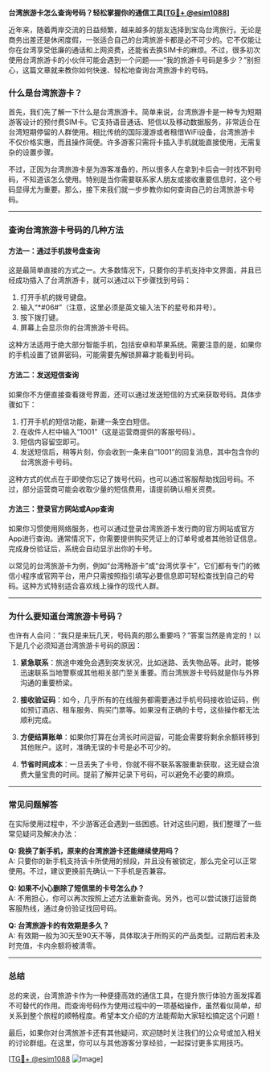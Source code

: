 **台湾旅游卡怎么查询号码？轻松掌握你的通信工具[[TG💪+ @esim1088](https://t.me/s/esim1088)]**

近年来，随着两岸交流的日益频繁，越来越多的朋友选择到宝岛台湾旅行。无论是商务出差还是休闲度假，一张适合自己的台湾旅游卡都是必不可少的。它不仅能让你在台湾享受低廉的通话和上网资费，还能省去换SIM卡的麻烦。不过，很多初次使用台湾旅游卡的小伙伴可能会遇到一个问题——“我的旅游卡号码是多少？”别担心，这篇文章就来教你如何快速、轻松地查询台湾旅游卡的号码。

### **什么是台湾旅游卡？**

首先，我们先了解一下什么是台湾旅游卡。简单来说，台湾旅游卡是一种专为短期游客设计的预付费SIM卡。它支持语音通话、短信以及移动数据服务，非常适合在台湾短期停留的人群使用。相比传统的国际漫游或者租借WiFi设备，台湾旅游卡不仅价格实惠，而且操作简便。许多游客只需将卡插入手机就能直接使用，无需复杂的设置步骤。

不过，正因为台湾旅游卡是为游客准备的，所以很多人在拿到卡后会一时找不到号码，不知道该怎么使用。特别是当你需要联系家人朋友或接收重要信息时，这个号码显得尤为重要。那么，接下来我们就一步步教你如何查询自己的台湾旅游卡号码。

---

### **查询台湾旅游卡号码的几种方法**

#### **方法一：通过手机拨号盘查询**
这是最简单直接的方式之一。大多数情况下，只要你的手机支持中文界面，并且已经成功插入了台湾旅游卡，就可以通过以下步骤找到号码：

1. 打开手机的拨号键盘。
2. 输入“*#06#”（注意，这里必须是英文输入法下的星号和井号）。
3. 按下拨打键。
4. 屏幕上会显示你的台湾旅游卡号码。

这种方法适用于绝大部分智能手机，包括安卓和苹果系统。需要注意的是，如果你的手机设置了锁屏密码，可能需要先解锁屏幕才能看到号码。

#### **方法二：发送短信查询**
如果你不方便直接查看拨号界面，还可以通过发送短信的方式来获取号码。具体步骤如下：

1. 打开手机的短信功能，新建一条空白短信。
2. 在收件人栏中输入“1001”（这是运营商提供的客服号码）。
3. 短信内容留空即可。
4. 发送短信后，稍等片刻，你会收到一条来自“1001”的回复消息，其中包含你的台湾旅游卡号码。

这种方式的优点在于即使你忘记了拨号代码，也可以通过客服帮助找回号码。不过，部分运营商可能会收取少量的短信费用，请提前确认相关资费。

#### **方法三：登录官方网站或App查询**
如果你习惯使用网络服务，也可以通过登录台湾旅游卡发行商的官方网站或官方App进行查询。通常情况下，你需要提供购买凭证上的订单号或者其他验证信息。完成身份验证后，系统会自动显示出你的卡号。

以常见的台湾旅游卡为例，例如“台湾畅游卡”或“台湾优享卡”，它们都有专门的微信小程序或官网平台，用户只需按照指引填写必要信息即可轻松查找到自己的号码。这种方式特别适合喜欢线上操作的现代人群。

---

### **为什么要知道台湾旅游卡号码？**

也许有人会问：“我只是来玩几天，号码真的那么重要吗？”答案当然是肯定的！以下是几个必须知道台湾旅游卡号码的原因：

1. **紧急联系**：旅途中难免会遇到突发状况，比如迷路、丢失物品等。此时，能够迅速联系当地警察或其他相关部门至关重要。而台湾旅游卡号码就是你与外界沟通的重要桥梁。

2. **接收验证码**：如今，几乎所有的在线服务都需要通过手机号码接收验证码，例如预订酒店、租车服务、购买门票等。如果没有正确的卡号，这些操作都无法顺利完成。

3. **方便结算账单**：如果你打算在台湾长时间逗留，可能会需要将剩余余额转移到其他账户。这时，准确无误的卡号是必不可少的。

4. **节省时间成本**：一旦丢失了卡号，你就不得不联系客服重新获取，这无疑会浪费大量宝贵的时间。提前了解并记录下号码，可以避免不必要的麻烦。

---

### **常见问题解答**

在实际使用过程中，不少游客还会遇到一些困惑。针对这些问题，我们整理了一些常见疑问及解决办法：

**Q: 我换了新手机，原来的台湾旅游卡还能继续使用吗？**  
A: 只要你的新手机支持该卡所使用的频段，并且没有被锁定，那么完全可以正常使用。不过，建议更换前先确认一下手机是否兼容。

**Q: 如果不小心删除了短信里的卡号怎么办？**  
A: 不用担心，你可以再次按照上述方法重新查询。另外，也可以尝试拨打运营商客服热线，通过身份验证找回号码。

**Q: 台湾旅游卡的有效期是多久？**  
A: 有效期一般为30天至90天不等，具体取决于所购买的产品类型。过期后若未及时充值，卡内余额将被清零。

---

### **总结**

总的来说，台湾旅游卡作为一种便捷高效的通信工具，在提升旅行体验方面发挥着不可替代的作用。而查询号码作为使用过程中的一项基础操作，虽然看似简单，却关系到整个旅程的顺畅程度。希望本文介绍的方法能帮助大家轻松搞定这个问题！

最后，如果你对台湾旅游卡还有其他疑问，欢迎随时关注我们的公众号或加入相关的讨论群组。在这里，你可以与其他游客分享经验，一起探讨更多实用技巧。

[[TG💪+ @esim1088](https://t.me/s/esim1088) ![Image](https://i.postimg.cc/4NQfJmqS/Snipaste-2025-05-13-00-14-12.png)]